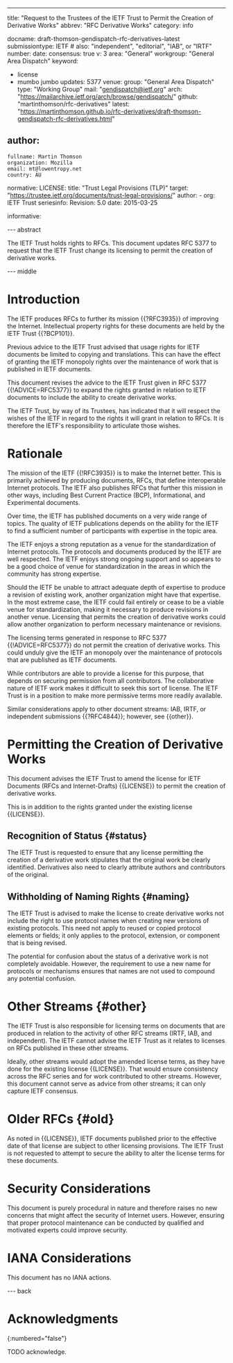 ---
title: "Request to the Trustees of the IETF Trust to Permit the Creation of Derivative Works"
abbrev: "RFC Derivative Works"
category: info

docname: draft-thomson-gendispatch-rfc-derivatives-latest
submissiontype: IETF  # also: "independent", "editorial", "IAB", or "IRTF"
number:
date:
consensus: true
v: 3
area: "General"
workgroup: "General Area Dispatch"
keyword:
 - license
 - mumbo jumbo
updates: 5377
venue:
  group: "General Area Dispatch"
  type: "Working Group"
  mail: "gendispatch@ietf.org"
  arch: "https://mailarchive.ietf.org/arch/browse/gendispatch/"
  github: "martinthomson/rfc-derivatives"
  latest: "https://martinthomson.github.io/rfc-derivatives/draft-thomson-gendispatch-rfc-derivatives.html"

author:
 -
    fullname: Martin Thomson
    organization: Mozilla
    email: mt@lowentropy.net
    country: AU

normative:
  LICENSE:
    title: "Trust Legal Provisions (TLP)"
    target: "https://trustee.ietf.org/documents/trust-legal-provisions/"
    author:
      - org: IETF Trust
    seriesinfo:
      Revision: 5.0
    date: 2015-03-25

informative:


--- abstract

The IETF Trust holds rights to RFCs.  This document updates RFC 5377 to request
that the IETF Trust change its licensing to permit the creation of derivative
works.


--- middle

# Introduction

The IETF produces RFCs to further its mission {{?RFC3935}} of improving the
Internet.  Intellectual property rights for these documents are held by the IETF
Trust {{?BCP101}}.

Previous advice to the IETF Trust advised that usage rights for IETF documents
be limited to copying and translations.  This can have the effect of granting
the IETF monopoly rights over the maintenance of work that is published in IETF
documents.

This document revises the advice to the IETF Trust given in RFC 5377
{{!ADVICE=RFC5377}} to expand the rights granted in relation to IETF documents
to include the ability to create derivative works.

The IETF Trust, by way of its Trustees, has indicated that it will respect the
wishes of the IETF in regard to the rights it will grant in relation to RFCs.
It is therefore the IETF's responsibility to articulate those wishes.


# Rationale

The mission of the IETF {{!RFC3935}} is to make the Internet better.  This is
primarily achieved by producing documents, RFCs, that define interoperable
Internet protocols.  The IETF also publishes RFCs that further this mission in
other ways, including Best Current Practice (BCP), Informational, and
Experimental documents.

Over time, the IETF has published documents on a very wide range of topics.  The
quality of IETF publications depends on the ability for the IETF to find a
sufficient number of participants with expertise in the topic area.

The IETF enjoys a strong reputation as a venue for the standardization of
Internet protocols.  The protocols and documents produced by the IETF are well
respected.  The IETF enjoys strong ongoing support and so appears to be a good
choice of venue for standardization in the areas in which the community has
strong expertise.

Should the IETF be unable to attract adequate depth of expertise to produce a
revision of existing work, another organization might have that expertise.  In
the most extreme case, the IETF could fail entirely or cease to be a viable
venue for standardization, making it necessary to produce revisions in another
venue.  Licensing that permits the creation of derivative works could allow
another organization to perform necessary maintenance or revisions.

The licensing terms generated in response to RFC 5377 {{!ADVICE=RFC5377}} do not
permit the creation of derivative works.  This could unduly give the IETF an
monopoly over the maintenance of protocols that are published as IETF documents.

While contributors are able to provide a license for this purpose, that depends
on securing permission from all contributors.  The collaborative nature of IETF
work makes it difficult to seek this sort of license.  The IETF Trust is in a
position to make more permissive terms more readily available.

Similar considerations apply to other document streams: IAB, IRTF, or
independent submissions {{?RFC4844}}; however, see {{other}}.


# Permitting the Creation of Derivative Works

This document advises the IETF Trust to amend the license for IETF Documents
(RFCs and Internet-Drafts) {{LICENSE}} to permit the creation of derivative
works.

This is in addition to the rights granted under the existing license
{{LICENSE}}.


## Recognition of Status {#status}

The IETF Trust is requested to ensure that any license permitting the creation
of a derivative work stipulates that the original work be clearly identified.
Derivatives also need to clearly attribute authors and contributors of the
original.


## Withholding of Naming Rights {#naming}

The IETF Trust is advised to make the license to create derivative works not
include the right to use protocol names when creating new versions of existing
protocols.  This need not apply to reused or copied protocol elements or fields;
it only applies to the protocol, extension, or component that is being revised.

The potential for confusion about the status of a derivative work is not
completely avoidable.  However, the requirement to use a new name for protocols
or mechanisms ensures that names are not used to compound any potential
confusion.


# Other Streams {#other}

The IETF Trust is also responsible for licensing terms on documents that are
produced in relation to the activity of other RFC streams (IRTF, IAB, and
independent).  The IETF cannot advise the IETF Trust as it relates to licenses
on RFCs published in these other streams.

Ideally, other streams would adopt the amended license terms, as they have done
for the existing license {{LICENSE}}.  That would ensure consistency across the
RFC series and for work contributed to other streams.  However, this document
cannot serve as advice from other streams; it can only capture IETF consensus.


# Older RFCs {#old}

As noted in {{LICENSE}}, IETF documents published prior to the effective date of
that license are subject to other licensing provisions.  The IETF Trust is not
requested to attempt to secure the ability to alter the license terms for these
documents.


# Security Considerations

This document is purely procedural in nature and therefore raises no new
concerns that might affect the security of Internet users.  However, ensuring
that proper protocol maintenance can be conducted by qualified and motivated
experts could improve security.


# IANA Considerations

This document has no IANA actions.


--- back

# Acknowledgments
{:numbered="false"}

TODO acknowledge.
